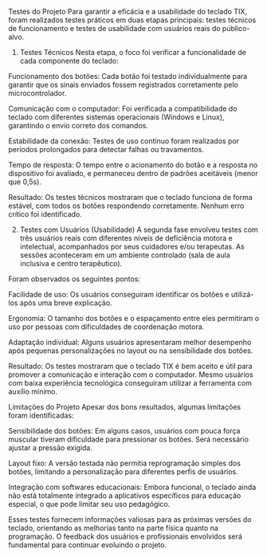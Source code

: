 Testes do Projeto
Para garantir a eficácia e a usabilidade do teclado TIX, foram realizados testes práticos em duas etapas principais: testes técnicos de funcionamento e testes de usabilidade com usuários reais do público-alvo.

1. Testes Técnicos
Nesta etapa, o foco foi verificar a funcionalidade de cada componente do teclado:

Funcionamento dos botões: Cada botão foi testado individualmente para garantir que os sinais enviados fossem registrados corretamente pelo microcontrolador.

Comunicação com o computador: Foi verificada a compatibilidade do teclado com diferentes sistemas operacionais (Windows e Linux), garantindo o envio correto dos comandos.

Estabilidade da conexão: Testes de uso contínuo foram realizados por períodos prolongados para detectar falhas ou travamentos.

Tempo de resposta: O tempo entre o acionamento do botão e a resposta no dispositivo foi avaliado, e permaneceu dentro de padrões aceitáveis (menor que 0,5s).

Resultado: Os testes técnicos mostraram que o teclado funciona de forma estável, com todos os botões respondendo corretamente. Nenhum erro crítico foi identificado.

2. Testes com Usuários (Usabilidade)
A segunda fase envolveu testes com três usuários reais com diferentes níveis de deficiência motora e intelectual, acompanhados por seus cuidadores e/ou terapeutas. As sessões aconteceram em um ambiente controlado (sala de aula inclusiva e centro terapêutico).

Foram observados os seguintes pontos:

Facilidade de uso: Os usuários conseguiram identificar os botões e utilizá-los após uma breve explicação.

Ergonomia: O tamanho dos botões e o espaçamento entre eles permitiram o uso por pessoas com dificuldades de coordenação motora.

Adaptação individual: Alguns usuários apresentaram melhor desempenho após pequenas personalizações no layout ou na sensibilidade dos botões.

Resultado: Os testes mostraram que o teclado TIX é bem aceito e útil para promover a comunicação e interação com o computador. Mesmo usuários com baixa experiência tecnológica conseguiram utilizar a ferramenta com auxílio mínimo.

Limitações do Projeto
Apesar dos bons resultados, algumas limitações foram identificadas:

Sensibilidade dos botões: Em alguns casos, usuários com pouca força muscular tiveram dificuldade para pressionar os botões. Será necessário ajustar a pressão exigida.

Layout fixo: A versão testada não permitia reprogramação simples dos botões, limitando a personalização para diferentes perfis de usuários.

Integração com softwares educacionais: Embora funcional, o teclado ainda não está totalmente integrado a aplicativos específicos para educação especial, o que pode limitar seu uso pedagógico.

Esses testes fornecem informações valiosas para as próximas versões do teclado, orientando as melhorias tanto na parte física quanto na programação. O feedback dos usuários e profissionais envolvidos será fundamental para continuar evoluindo o projeto.
